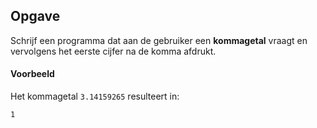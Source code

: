 ## Opgave

Schrijf een programma dat aan de gebruiker een **kommagetal** vraagt en vervolgens het eerste cijfer na de komma afdrukt.

#### Voorbeeld
Het kommagetal `3.14159265` resulteert in:
```
1
```